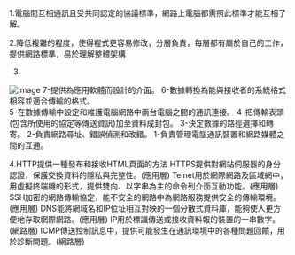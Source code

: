 1.電腦間互相通訊且受共同認定的協議標準，網路上電腦都需照此標準才能互相了解。

2.降低複雜的程度，使得程式更容易修改，分層負責，每層都有屬於自己的工作，提供網路標準，易於理解整體架構


3.
![image](https://user-images.githubusercontent.com/43432054/140008306-7cc52437-de9a-41f1-b9c9-1d208af09394.png)
7-提供為應用軟體而設計的介面。
  6-數據轉換為能與接收者的系統格式相容並適合傳輸的格式。	
  5-在數據傳輸中設定和維護電腦網路中兩台電腦之間的通訊連接。
  4-把傳輸表頭(包含所使用的協定等傳送資訊)加至資料成封包。
  3-決定數據的路徑選擇和轉寄。
  2-負責網路尋址、錯誤偵測和改錯。
  1-負責管理電腦通訊裝置和網路媒體之間的互通。
  
  
4.HTTP提供一種發布和接收HTML頁面的方法 HTTPS提供對網站伺服器的身分認證，保護交換資料的隱私與完整性。(應用層)
  Telnet用於網際網路及區域網中，用虛擬終端機的形式，提供雙向、以字串為主的命令列介面互動功能。(應用層)
  SSH加密的網路傳輸協定，能不安全的網路中為網路服務提供安全的傳輸環境。(應用層)
  DNS能將網域名和IP位址相互對映的一個分散式資料庫，能夠使人更方便地存取網際網路。(應用層)
  IP用於標識傳送或接收資料報的裝置的一串數字。(網路層)
  ICMP傳送控制訊息中，提供可能發生在通訊環境中的各種問題回饋，用於診斷問題。(網路層)
